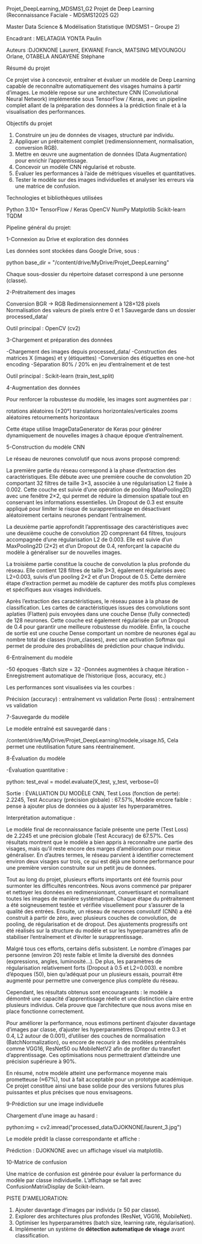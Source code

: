Projet_DeepLearning_MDSMS1_G2
Projet de Deep Learning (Reconnaissance Faciale - MDSMS12025 G2)



Master Data Science & Modélisation Statistique (MDSMS1 – Groupe 2)

Encadrant : MELATAGIA YONTA Paulin

Auteurs :DJOKNONE Laurent, EKWANE Franck, MATSING MEVOUNGOU Orlane, OTABELA ANGAYENE Stéphane


Résumé du projet

Ce projet vise à concevoir, entraîner et évaluer un modèle de Deep Learning capable de reconnaître automatiquement des visages humains à partir d’images.
Le modèle repose sur une architecture CNN (Convolutional Neural Network) implémentée sous TensorFlow / Keras, avec un pipeline complet allant de la préparation des données à la prédiction finale et à la visualisation des performances.



Objectifs du projet

1. Construire un jeu de données de visages, structuré par individu.
2. Appliquer un prétraitement complet (redimensionnement, normalisation, conversion RGB).
3. Mettre en œuvre une augmentation de données (Data Augmentation) pour enrichir l’apprentissage.
4. Concevoir un modèle CNN régularisé et robuste.
5. Évaluer les performances à l’aide de métriques visuelles et quantitatives.
6. Tester le modèle sur des images individuelles et analyser les erreurs via une matrice de confusion.



Technologies et bibliothèques utilisées

Python 3.10+
TensorFlow / Keras
OpenCV
NumPy
Matplotlib
Scikit-learn
TQDM



Pipeline général du projet:

1-Connexion au Drive et exploration des données

Les données sont stockées dans Google Drive, sous :

python
base_dir = "/content/drive/MyDrive/Projet_DeepLearning"


Chaque sous-dossier du répertoire dataset correspond à une personne (classe).

2-Prétraitement des images

Conversion BGR → RGB
Redimensionnement à 128×128 pixels
Normalisation des valeurs de pixels entre 0 et 1
Sauvegarde dans un dossier processed_data/

Outil principal : OpenCV (cv2)



3-Chargement et préparation des données

-Chargement des images depuis processed_data/
-Construction des matrices X (images) et y (étiquettes)
-Conversion des étiquettes en one-hot encoding
-Séparation 80% / 20% en jeu d’entraînement et de test

Outil principal : Scikit-learn (train_test_split)


 4-Augmentation des données

Pour renforcer la robustesse du modèle, les images sont augmentées par :

rotations aléatoires (±20°)
translations horizontales/verticales
 zooms aléatoires
retournements horizontaux

Cette étape utilise ImageDataGenerator de Keras pour générer dynamiquement de nouvelles images à chaque époque d’entraînement.


5-Construction du modèle CNN

Le réseau de neurones convolutif que nous avons proposé comprend:

  La première partie du réseau correspond à la phase d’extraction des caractéristiques. Elle débute avec une première couche de convolution 2D comportant 32 filtres de taille 3×3, associée à une régularisation L2 fixée à 0.002. Cette couche est suivie d’une opération de pooling (MaxPooling2D) avec une fenêtre 2×2, qui permet de réduire la dimension spatiale tout en conservant les informations essentielles. Un Dropout de 0.3 est ensuite appliqué pour limiter le risque de surapprentissage en désactivant aléatoirement certains neurones pendant l’entraînement.

   La deuxième partie approfondit l’apprentissage des caractéristiques avec une deuxième couche de convolution 2D comprenant 64 filtres, toujours accompagnée d’une régularisation L2 de 0.003. Elle est suivie d’un MaxPooling2D (2×2) et d’un Dropout de 0.4, renforçant la capacité du modèle à généraliser sur de nouvelles images.

   La troisième partie constitue la couche de convolution la plus profonde du réseau. Elle contient 128 filtres de taille 3×3, également régularisés avec L2=0.003, suivis d’un pooling 2×2 et d’un Dropout de 0.5. Cette dernière étape d’extraction permet au modèle de capturer des motifs plus complexes et spécifiques aux visages individuels.
  
  Après l’extraction des caractéristiques, le réseau passe à la phase de classification. Les cartes de caractéristiques issues des convolutions sont aplaties (Flatten) puis envoyées dans une couche Dense (fully connected) de 128 neurones. Cette couche est également régularisée par un Dropout de 0.4 pour garantir une meilleure robustesse du modèle. Enfin, la couche de sortie est une couche Dense comportant un nombre de neurones égal au nombre total de classes (num_classes), avec une activation Softmax qui permet de produire des probabilités de prédiction pour chaque individu.



6-Entraînement du modèle

-50 époques
-Batch size = 32
-Données augmentées à chaque itération
-Enregistrement automatique de l’historique (loss, accuracy, etc.)

Les performances sont visualisées via les courbes :


Précision (accuracy) : entraînement vs validation
Perte (loss) : entraînement vs validation


7-Sauvegarde du modèle

Le modèle entraîné est sauvegardé dans :


/content/drive/MyDrive/Projet_DeepLearning/modele_visage.h5, Cela permet une réutilisation future sans réentraînement.



8-Évaluation du modèle

-Évaluation quantitative :

python: test_eval = model.evaluate(X_test, y_test, verbose=0)


Sortie :
 ÉVALUATION DU MODÈLE CNN, Test Loss (fonction de perte): 2.2245, Test Accuracy (précision globale) : 67.57%, Modèle encore faible : pense à ajouter plus de données ou à ajuster les hyperparamètres.


Interprétation automatique :

Le modèle final de reconnaissance faciale présente une perte (Test Loss) de 2.2245 et une précision globale (Test Accuracy) de 67.57%. Ces résultats montrent que le modèle a bien appris à reconnaître une partie des visages, mais qu’il reste encore des marges d’amélioration pour mieux généraliser. En d’autres termes, le réseau parvient à identifier correctement environ deux visages sur trois, ce qui est déjà une bonne performance pour une première version construite sur un petit jeu de données.

Tout au long du projet, plusieurs efforts importants ont été fournis pour surmonter les difficultés rencontrées. Nous avons commencé par préparer et nettoyer les données en redimensionnant, convertissant et normalisant toutes les images de manière systématique. Chaque étape du prétraitement a été soigneusement testée et vérifiée visuellement pour s’assurer de la qualité des entrées. Ensuite, un réseau de neurones convolutif (CNN) a été construit à partir de zéro, avec plusieurs couches de convolution, de pooling, de régularisation et de dropout. Des ajustements progressifs ont été réalisés sur la structure du modèle et sur les hyperparamètres afin de stabiliser l’entraînement et d’éviter le surapprentissage.

Malgré tous ces efforts, certains défis subsistent. Le nombre d’images par personne (environ 20) reste faible et limite la diversité des données (expressions, angles, luminosité…). De plus, les paramètres de régularisation relativement forts (Dropout à 0.5 et L2=0.003). e nombre d’époques (50), bien qu’adéquat pour un plusieurs essais, pourrait être augmenté pour permettre une convergence plus complète du réseau.

Cependant, les résultats obtenus sont encourageants : le modèle a démontré une capacité d’apprentissage réelle et une distinction claire entre plusieurs individus. Cela prouve que l’architecture que nous avons mise en place fonctionne correctement.

Pour améliorer la performance, nous estimons pertinent d’ajouter davantage d’images par classe, d’ajuster les hyperparamètres (Dropout entre 0.3 et 0.4, L2 autour de 0.001), d’utiliser des couches de normalisation (BatchNormalization), ou encore de recourir à des modèles préentraînés comme VGG16, ResNet50 ou MobileNetV2 afin de profiter du transfert d’apprentissage. Ces optimisations nous permettraient d’atteindre une précision supérieure à 90%.

En résumé, notre modèle atteint une performance moyenne mais prometteuse (≈67%), tout à fait acceptable pour un prototype académique. Ce projet constitue ainsi une base solide pour des versions futures plus puissantes et plus précises que nous envisageons.



9-Prédiction sur une image individuelle

Chargement d’une image au hasard :

python:img = cv2.imread("processed_data/DJOKNONE/laurent_3.jpg")

Le modèle prédit la classe correspondante et affiche :


Prédiction : DJOKNONE avec un affichage visuel via matplotlib.



10-Matrice de confusion

Une matrice de confusion est générée pour évaluer la performance du modèle par classe individuelle.
L’affichage se fait avec ConfusionMatrixDisplay de Scikit-learn.

PISTE D'AMELIORATION:

1. Ajouter davantage d’images par individu (≥ 50 par classe).
2. Explorer des architectures plus profondes (ResNet, VGG16, MobileNet).
3. Optimiser les hyperparamètres (batch size, learning rate, régularisation).
4. Implémenter un système de **détection automatique de visage** avant classification.

